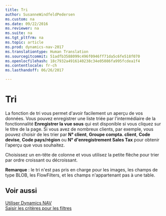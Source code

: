 ```yaml
---
title: Tri
author: SusanneWindfeldPedersen
ms.custom: na
ms.date: 09/22/2016
ms.reviewer: na
ms.suite: na
ms.tgt_pltfrm: na
ms.topic: article
ms.prod: dynamics-nav-2017
ms.translationtype: Human Translation
ms.sourcegitcommit: 51adfb3588099c496f0946ff71da5c6fe518f070
ms.openlocfilehash: 18c7932a4916140238c34e05086fa995fcdea1f4
ms.contentlocale: fr-ch
ms.lasthandoff: 06/26/2017

---
```

    
# <a name="sorting"></a>Tri
La fonction de tri vous permet d'avoir facilement un aperçu de vos données. Vous pouvez enregistrer une liste triée par l'intermédiaire de la fonctionnalité **Enregistrer la vue sous** qui est disponible si vous cliquez sur le titre de la page. Si vous avez de nombreux clients, par exemple, vous pouvez choisir de les trier par **N° client**, **Groupe compta. client**, **Code devise**, **Code pays/région** ou **N° d'enregistrement Sales Tax** pour obtenir l'aperçu que vous souhaitez.

Choisissez un en-tête de colonne et vous utilisez la petite flèche pour trier par ordre croissant ou décroissant.  

**Remarque** : le tri n'est pas pris en charge pour les images, les champs de type BLOB, les FlowFilters, et les champs n'appartenant pas à une table.

## <a name="see-also"></a>Voir aussi
[Utiliser Dynamics NAV](ui-work-product.md)  
[Saisir les critères pour les filtres](ui-enter-criteria-filters.md)


